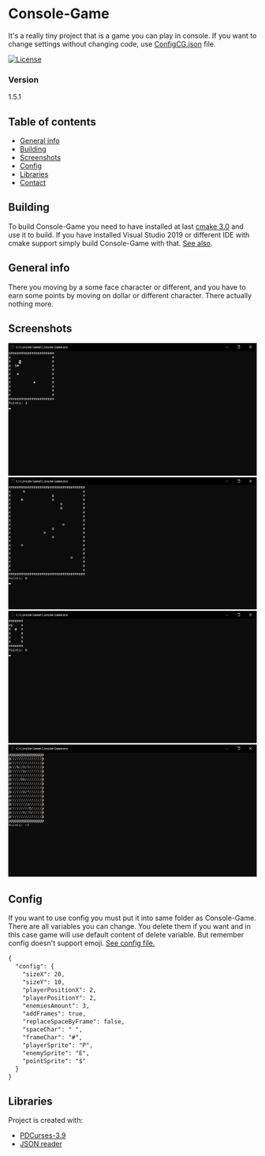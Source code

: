 # Console-Game 
It's a really tiny project that is a game you can play in console. If you want to change settings without changing code, use [ConfigCG.json](rc/ConfigCG.json) file.

[![License](https://img.shields.io/github/license/cooligus/Mactangle?style=for-the-badge)](LICENSE.md)

### Version
1.5.1

## Table of contents
* [General info](#general-info)
* [Building](#building)
* [Screenshots](#screenshots)
* [Config](#config)
* [Libraries](#libraries)
* [Contact](#contact)


## Building
To build Console-Game you need to have installed at last [cmake 3.0](https://cmake.org/download/) and use it to build. If you have installed Visual Studio 2019 or different IDE with cmake support simply build Console-Game with that. [See also](https://cmake.org/runningcmake/).

## General info
There you moving by a some face character or different, and you have to earn some points by moving on dollar or different character. There actually nothing more.

## Screenshots
![Example screenshot 1](rc/screenshots/First.png)
![Example screenshot 2](rc/screenshots/Second.png)
![Example screenshot 3](rc/screenshots/Third.png)
![Example screenshot 4](rc/screenshots/Fourth.png)

## Config
If you want to use config you must put it into same folder as Console-Game. There are all variables you can change. You delete them if you want and in this case game will use default content of delete variable. But remember config doesn't support emoji. [See config file.](rc/ConfigCG.json)

```
{
  "config": {
    "sizeX": 20,
    "sizeY": 10,
    "playerPositionX": 2,
    "playerPositionY": 2,
    "enemiesAmount": 3,
    "addFrames": true,
    "replaceSpaceByFrame": false,
    "spaceChar": " ",
    "frameChar": "#",
    "playerSprite": "P",
    "enemySprite": "E",
    "pointSprite": "$"
  }
}
```

## Libraries 
Project is created with:
* [PDCurses-3.9](https://github.com/wmcbrine/PDCurses)
* [JSON reader](https://github.com/nlohmann/json)
